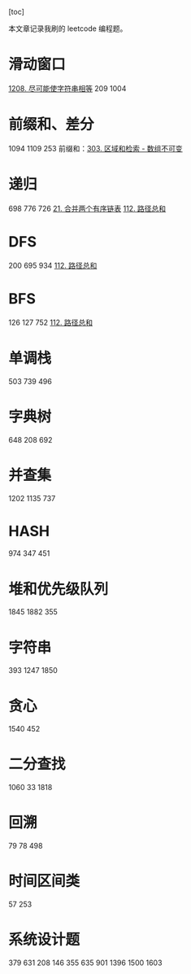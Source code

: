 [toc]

本文章记录我刷的 leetcode 编程题。

# 滑动窗口

[1208. 尽可能使字符串相等](https://leetcode-cn.com/problems/get-equal-substrings-within-budget/)
209
1004

# 前缀和、差分

1094
1109
253
前缀和：[303. 区域和检索 - 数组不可变](https://leetcode-cn.com/problems/range-sum-query-immutable/)

# 递归

698
776
726
[21. 合并两个有序链表](https://leetcode-cn.com/problems/merge-two-sorted-lists/)
[112. 路径总和](https://leetcode-cn.com/problems/path-sum/)

# DFS

200
695
934
[112. 路径总和](https://leetcode-cn.com/problems/path-sum/)

# BFS

126
127
752
[112. 路径总和](https://leetcode-cn.com/problems/path-sum/)

# 单调栈

503
739
496

# 字典树

648
208
692

# 并查集

1202
1135
737

# HASH

974
347
451

# 堆和优先级队列

1845
1882
355

# 字符串

393
1247
1850

# 贪心

1540
452

# 二分查找

1060
33
1818

# 回溯

79
78
498

# 时间区间类

57
253

# 系统设计题

379
631
208
146
355
635
901
1396
1500
1603

